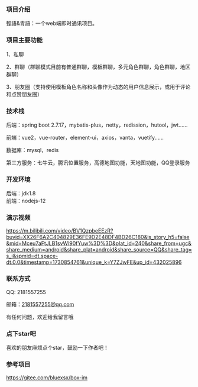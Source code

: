 
### 项目介绍

輕語&青語：一个web端即时通讯项目。



### 项目主要功能

1、私聊

2、群聊（群聊模式目前有普通群聊，模板群聊，多元角色群聊，角色群聊，地区群聊）

3、朋友圈（支持使用模板角色名称和头像作为动态的用户信息展示，或用于评论和点赞朋友圈）



### 技术栈

后端：spring boot 2.7.17，mybatis-plus，netty，redission，hutool，jwt......

前端：vue2，vue-router，element-ui，axios，vanta，vuetify......

数据库：mysql，redis

第三方服务：七牛云，腾讯位置服务，高德地图功能，天地图功能，QQ登录服务



### 开发环境

后端：jdk1.8				
前端：nodejs-12



### 演示视频

https://m.bilibili.com/video/BV1QzpbeEEzR?buvid=XX26F6A2C404829E36FE9D2E48DF4BD26C180&is_story_h5=false&mid=Mceu7aFtJLB1svWl90fYuw%3D%3D&plat_id=240&share_from=ugc&share_medium=android&share_plat=android&share_source=QQ&share_tag=s_i&spmid=dt.space-dt.0.0&timestamp=1730854761&unique_k=Y7ZJwFE&up_id=432025896




### 联系方式
QQ: 2181557255

邮箱：2181557255@qq.com

有任何问题，欢迎给我留言哦




### 点下star吧
喜欢的朋友麻烦点个star，鼓励一下作者吧！



### 参考项目

https://gitee.com/bluexsx/box-im
